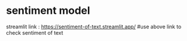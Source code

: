# sentiment model

streamlit link : https://sentiment-of-text.streamlit.app/
#use above link to check sentiment of text
